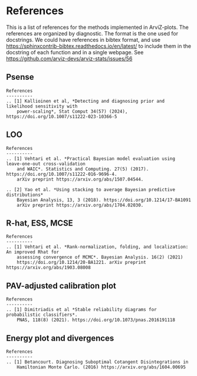 # References

This is a list of references for the methods implemented in ArviZ-plots.
The references are organized by diagnostic. The format is the one used for docstrings.
We could have references in bibtex format, and use https://sphinxcontrib-bibtex.readthedocs.io/en/latest/ 
to include them in the docstring of each function and in a single webpage.
See https://github.com/arviz-devs/arviz-stats/issues/56


## Psense

    References
    ----------
    .. [1] Kallioinen et al, *Detecting and diagnosing prior and likelihood sensitivity with
        power-scaling*, Stat Comput 34(57) (2024), https://doi.org/10.1007/s11222-023-10366-5


## LOO

    References
    ----------
    .. [1] Vehtari et al. *Practical Bayesian model evaluation using leave-one-out cross-validation
        and WAIC*. Statistics and Computing. 27(5) (2017). https://doi.org/10.1007/s11222-016-9696-4.
        arXiv preprint https://arxiv.org/abs/1507.04544.

    .. [2] Yao et al. *Using stacking to average Bayesian predictive distributions*
        Bayesian Analysis, 13, 3 (2018). https://doi.org/10.1214/17-BA1091 
        arXiv preprint https://arxiv.org/abs/1704.02030.


## R-hat, ESS, MCSE

    References
    ----------
    .. [1] Vehtari et al. *Rank-normalization, folding, and localization: An improved Rhat for
        assessing convergence of MCMC*. Bayesian Analysis. 16(2) (2021)
        https://doi.org/10.1214/20-BA1221. arXiv preprint https://arxiv.org/abs/1903.08008
 

 ## PAV-adjusted calibration plot

    References
    ----------
    .. [1] Dimitriadis et al *Stable reliability diagrams for probabilistic classifiers*.
        PNAS, 118(8) (2021). https://doi.org/10.1073/pnas.2016191118

## Energy plot and divergences

    References
    ----------
    .. [1] Betancourt. Diagnosing Suboptimal Cotangent Disintegrations in
        Hamiltonian Monte Carlo. (2016) https://arxiv.org/abs/1604.00695